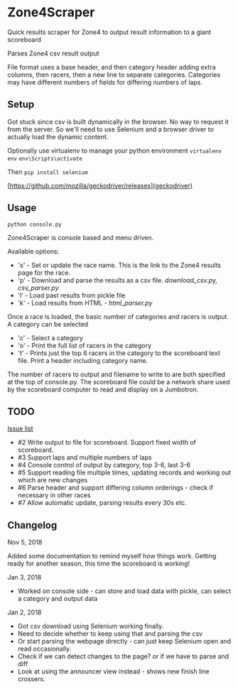 # Zone4Scraper

Quick results scraper for Zone4 to output result information to a giant scoreboard

Parses Zone4 csv result output

File format uses a base header, and then category header adding extra columns, then racers, then a new line to separate categories. Categories may have different numbers of fields for differing numbers of laps.

## Setup

Got stuck since csv is built dynamically in the browser. No way to request it from the server. So we'll need to use Selenium and a browser driver to actually load the dynamic content.

Optionally use virtualenv to manage your python environment
`virtualenv env`
`env\Scripts\activate`

Then
`pip install selenium`

[https://github.com/mozilla/geckodriver/releases](geckodriver)

## Usage

`python console.py`

Zone4Scraper is console based and menu driven.

Available options:

* 's' - Set or update the race name. This is the link to the Zone4 results page for the race.
* 'p' - Download and parse the results as a csv file. *download_csv.py, csv_parser.py*
* 'l' - Load past results from pickle file
* 'k' - Load results from HTML - *html_parser.py*

Once a race is loaded, the basic number of categories and racers is output. A category can be selected

* 'c' - Select a category
* 'o' - Print the full list of racers in the category
* 't' - Prints just the top 6 racers in the category to the scoreboard text file. Print a header including category name.

The number of racers to output and filename to write to are both specified at the top of console.py. The scoreboard file could be a network share used by the scoreboard computer to read and display on a Jumbotron.

## TODO

[Issue list](//github.com/alarobric/Zone4Scraper/issues)

* #2 Write output to file for scoreboard. Support fixed width of scoreboard.
* #3 Support laps and multiple numbers of laps
* #4 Console control of output by category, top 3-6, last 3-6
* #5 Support reading file multiple times, updating records and working out which are new changes
* #6 Parse header and support differing column orderings - check if necessary in other races
* #7 Allow automatic update, parsing results every 30s etc.

## Changelog

Nov 5, 2018

Added some documentation to remind myself how things work. Getting ready for another season, this time the scoreboard is working!

Jan 3, 2018

* Worked on console side - can store and load data with pickle, can select a category and output data

Jan 2, 2018

* Got csv download using Selenium working finally.
* Need to decide whether to keep using that and parsing the csv
* Or start parsing the webpage directly - can just keep Selenium open and read occasionally.
* Check if we can detect changes to the page? or if we have to parse and diff
* Look at using the announcer view instead - shows new finish line crossers.
